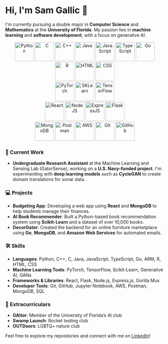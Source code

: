 # Hi, I'm Sam Gallic 👋

I'm currently pursuing a double major in **Computer Science** and **Mathematics** at the **University of Florida**. My passion lies in **machine learning** and **software development**, with a focus on generative AI.

<div align="center">
<img src="https://skillicons.dev/icons?i=python" width="60" height="60" alt="Python" /> 
<img src="https://skillicons.dev/icons?i=c" width="60" height="60" alt="C" /> 
<img src="https://skillicons.dev/icons?i=cpp" width="60" height="60" alt="C++" /> 
<img src="https://skillicons.dev/icons?i=java" width="60" height="60" alt="Java" /> 
<img src="https://skillicons.dev/icons?i=javascript" width="60" height="60" alt="JavaScript" /> 
<img src="https://skillicons.dev/icons?i=ts" width="60" height="60" alt="TypeScript" /> 
<img src="https://skillicons.dev/icons?i=go" width="60" height="60" alt="Go" /> 
<img src="https://skillicons.dev/icons?i=r" width="60" height="60" alt="R" />
<img src="https://skillicons.dev/icons?i=html" width="60" height="60" alt="HTML" /> 
<img src="https://skillicons.dev/icons?i=css" width="60" height="60" alt="CSS" /> <br />
<img src="https://skillicons.dev/icons?i=pytorch" width="60" height="60" alt="PyTorch" /> 
<img src="https://skillicons.dev/icons?i=sklearn" width="60" height="60" alt="SKLearn" /> 
<img src="https://skillicons.dev/icons?i=tensorflow" width="60" height="60" alt="TensorFlow" /> <br />
<img src="https://skillicons.dev/icons?i=react" width="60" height="60" alt="React" /> 
<img src="https://skillicons.dev/icons?i=nodejs" width="60" height="60" alt="NodeJS" /> 
<img src="https://skillicons.dev/icons?i=express" width="60" height="60" alt="ExpressJS" /> 
<img src="https://skillicons.dev/icons?i=flask" width="60" height="60" alt="Flask" /> <br />
<img src="https://skillicons.dev/icons?i=mongodb" width="60" height="60" alt="MongoDB" />
<img src="https://skillicons.dev/icons?i=postman" width="60" height="60" alt="Postman" /> 
<img src="https://skillicons.dev/icons?i=mysql" width="60" height="60" alt="AWS" /> 
<img src="https://skillicons.dev/icons?i=git" width="60" height="60" alt="Git" />
<img src="https://skillicons.dev/icons?i=github" width="60" height="60" alt="GitHub" />
</div>

### 🔬 Current Work
- **Undergraduate Research Assistant** at the Machine Learning and Sensing Lab (GatorSense), working on a **U.S. Navy-funded project**. I'm experimenting with **deep learning models** such as **CycleGAN** to create domain translations for sonar data.

### 💻 Projects
- **Budgeting App**: Developing a web app using **React** and **MongoDB** to help students manage their finances.
- **AI Book Recommender**: Built a Python-based book recommendation system using **Scikit-Learn** and a dataset of over 10,000 books.
- **DecorGator**: Created the backend for an online furniture marketplace using **Go**, **MongoDB**, and **Amazon Web Services** for automated emails.

### 🛠️ Skills
- **Languages**: Python, C++, C, Java, JavaScript, TypeScript, Go, ARM, R, HTML, CSS
- **Machine Learning Tools**: PyTorch, TensorFlow, Scikit-Learn, Generative AI, GANs
- **Frameworks & Libraries**: React, Flask, Node.js, Express.js, Gorilla Mux
- **Developer Tools**: Git, GitHub, Jupyter Notebook, AWS, Postman, MongoDB, SQL

### 🌱 Extracurriculars
- **GAItor**: Member of the University of Florida’s AI club
- **Swamp Launch**: Rocket testing club
- **OUTDoors**: LGBTQ+ nature club

Feel free to explore my repositories and connect with me on [LinkedIn](https://linkedin.com/in/samgallic)!
